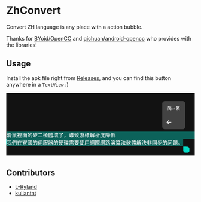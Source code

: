 # ZhConvert

Convert ZH language is any place with a action bubble.

Thanks for [BYoid/OpenCC](https://github.com/BYVoid/OpenCC) and [qichuan/android-opencc](https://github.com/qichuan/android-opencc) who provides with the libraries! 

## Usage

Install the apk file right from [Releases](https://github.com/L-Ryland/ZhConvert/releases), and you can find this button anywhere in a `TextView` :)

![image-20220504034127545](img/image-20220504034127545.png)


## Contributors

- [L-Ryland](https://github.com/L-Ryland)
- [kuliantnt](https://github.com/kuliantnt)
